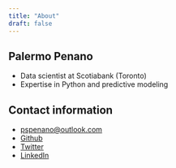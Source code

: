 ```yaml
---
title: "About"
draft: false
---
```


## __Palermo Penano__
* Data scientist at Scotiabank (Toronto)
* Expertise in Python and predictive modeling

## Contact information
* pspenano@outlook.com
* [Github](https://github.com/palpen)
* [Twitter](https://twitter.com/home)
* [LinkedIn](https://www.linkedin.com/in/palermo-penano-273397b8/)